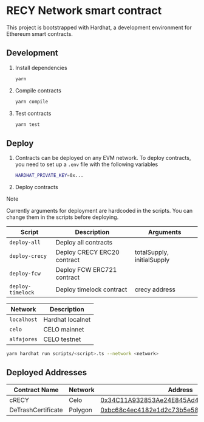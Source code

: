 # RECY Network smart contract

This project is bootstrapped with Hardhat, a development environment for Ethereum smart contracts.

## Development

1. Install dependencies

   ```bash
   yarn
   ```

2. Compile contracts

   ```bash
   yarn compile
   ```

3. Test contracts

   ```bash
   yarn test
   ```

## Deploy

1. Contracts can be deployed on any EVM network. To deploy contracts, you need to set up a `.env` file with the following variables

   ```bash
   HARDHAT_PRIVATE_KEY=0x...
   ```

2. Deploy contracts

> [!NOTE]
> Currently arguments for deployment are hardcoded in the scripts. You can change them in the scripts before deploying.

   | Script            | Description                 | Arguments                  |
   | ----------------- | --------------------------- | -------------------------- |
   | `deploy-all`      | Deploy all contracts        |                            |
   | `deploy-crecy`    | Deploy CRECY ERC20 contract | totalSupply, initialSupply |
   | `deploy-fcw`      | Deploy FCW ERC721 contract  |                            |
   | `deploy-timelock` | Deploy timelock contract    | crecy address              |

   | Network     | Description      |
   | ----------- | ---------------- |
   | `localhost` | Hardhat localnet |
   | `celo`      | CELO mainnet     |
   | `alfajores` | CELO testnet     |

   ```bash
   yarn hardhat run scripts/<script>.ts --network <network>
   ```

## Deployed Addresses

| Contract Name      | Network | Address                                                                                                                          |
| ------------------ | ------- | -------------------------------------------------------------------------------------------------------------------------------- |
| cRECY              | Celo    | [0x34C11A932853Ae24E845Ad4B633E3cEf91afE583](https://explorer.celo.org/mainnet/token/0x34C11A932853Ae24E845Ad4B633E3cEf91afE583) |
| DeTrashCertificate | Polygon | [0xbc68c4ec4182e1d2c73b5e58bd92be9871db2230](https://polygonscan.com/token/0xbc68c4ec4182e1d2c73b5e58bd92be9871db2230)           |
